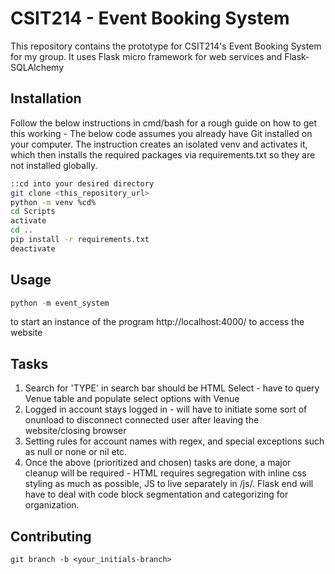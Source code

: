 # CSIT214 - Event Booking System

This repository contains the prototype for CSIT214's Event Booking System for my group. It uses Flask micro framework for web services and Flask-SQLAlchemy

## Installation

Follow the below instructions in cmd/bash for a rough guide on how to get this working - The below code assumes you already have Git installed on your computer. The instruction creates an isolated venv and activates it, which then installs the required packages via requirements.txt so they are not installed globally.
```bash
::cd into your desired directory
git clone <this_repository_url>
python -m venv %cd%
cd Scripts
activate
cd ..
pip install -r requirements.txt
deactivate
```

## Usage
```python
python -m event_system
```
to start an instance of the program
http://localhost:4000/ to access the website


## Tasks
1. Search for 'TYPE' in search bar should be HTML Select - have to query Venue table and populate select options with Venue
2. Logged in account stays logged in - will have to initiate some sort of onunload to disconnect connected user after leaving the website/closing browser
3. Setting rules for account names with regex, and special exceptions such as null or none or nil etc.
4. Once the above (prioritized and chosen) tasks are done, a major cleanup will be required - HTML requires segregation with inline css styling as much as possible, JS to live separately in /js/. Flask end will have to deal with code block segmentation and categorizing for organization.


## Contributing
```git
git branch -b <your_initials-branch>
```
